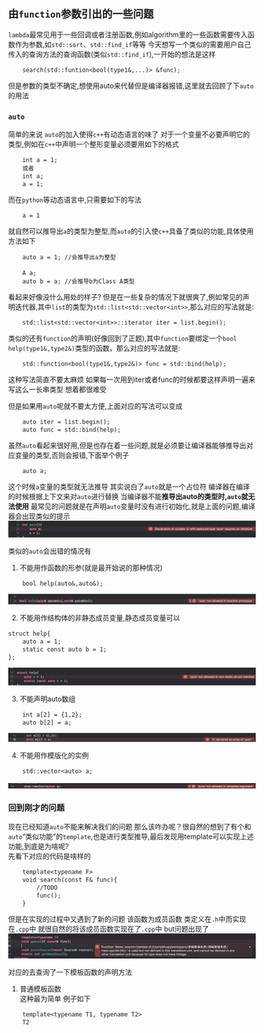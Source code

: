 ## 由`function`参数引出的一些问题
`lambda`最常见用于一些回调或者注册函数,例如algorithm里的一些函数需要传入函数作为参数,如`std::sort`、`std::find_if`等等
今天想写一个类似的需要用户自己传入的查询方法的查询函数(类似`std::find_if`),一开始的想法是这样
```
    search(std::funtion<bool(type1&,...)> &func);
```
但是参数的类型不确定,想使用auto来代替但是编译器报错,这里就去回顾了下`auto`的用法
### `auto`
简单的来说 `auto`的加入使得`c++`有动态语言的味了 对于一个变量不必要声明它的类型,例如在`c++`中声明一个整形变量必须要用如下的格式
```
    int a = 1;
    或者
    int a;
    a = 1;
```
而在`python`等动态语言中,只需要如下的写法
```
    a = 1
```
就自然可以推导出`a`的类型为整型,而`auto`的引入使`c++`具备了类似的功能,具体使用方法如下
```
    auto a = 1; //会推导出a为整型

    A a;
    auto b = a; //会推导b为Class A类型
```
看起来好像没什么用处的样子? 但是在一些复杂的情况下就很爽了,例如常见的声明迭代器,其中`list`的类型为`std::list<std::vector<int>>`,那么对应的写法就是:
```
    std::list<std::vector<int>>::iterator iter = list.begin();

```
类似的还有`function`的声明(好像回到了正题),其中`function`要绑定一个`bool help(type1&,type2&)`类型的函数，那么对应的写法就是:
```
    std::function<bool(type1&,type2&)> func = std::bind(help);
```
这种写法简直不要太麻烦 如果每一次用到iter或者func的时候都要这样声明一遍来写这么一长串类型 想着都很难受

但是如果用`auto`呢就不要太方便,上面对应的写法可以变成
```
    auto iter = list.begin();
    auto func = std::bind(help);
```

虽然`auto`看起来很好用,但是也存在着一些问题,就是必须要让编译器能够推导出对应变量的类型,否则会报错,下面举个例子
```
    auto a;
```
这个时候`a`变量的类型就无法推导 其实说白了`auto`就是一个占位符 编译器在编译的时候根据上下文来对`auto`进行替换 当编译器不能**推导出auto的类型时,`auto`就无法使用** 最常见的问题就是在声明`auto`变量时没有进行初始化,就是上面的问题,编译器会出现类似的提示
![报错](./pic1.png)

类似的`auto`会出错的情况有  
1. 不能用作函数的形参(就是最开始说的那种情况)
```
    bool help(auto&,auto&);
```
![报错](./pic2.png)

2. 不能用作结构体的非静态成员变量,静态成员变量可以
```
struct help{
    auto a = 1;
    static const auto b = 1;
};
```
![报错](./pic3.png)

3. 不能声明auto数组
```
    int a[2] = {1,2};
    auto b[2] = a;
```
![报错](./pic4.png)

4. 不能用作模版化的实例
```
    std::vector<auto> a;
```
![报错](./pic5.png)

### 回到刚才的问题
现在已经知道`auto`不能来解决我们的问题 那么该咋办呢？很自然的想到了有个和`auto`“类似功能”的`template`,也是进行类型推导,最后发现用template可以实现上述功能,到底是为啥呢?  
先看下对应的代码是啥样的
```
    template<typename F>
    void search(const F& func){
        //TODO
        func();
    }
```
但是在实现的过程中又遇到了新的问题 该函数为成员函数 类定义在`.h`中而实现在`.cpp`中 就很自然的将该成员函数实现在了`.cpp`中 but问题出现了
![报错](./pic6.png)

对应的去查询了一下模板函数的声明方法
1. 普通模板函数  
这种最为简单 例子如下
```
    template<typename T1, typename T2>
    T2 
```

